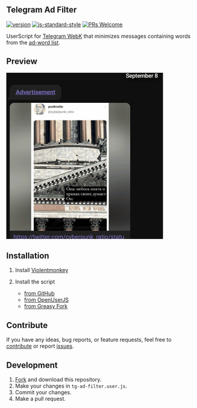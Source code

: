 ## Telegram Ad Filter

[![version](https://img.shields.io/github/tag/VChet/telegram-ad-filter.svg?label=version)](https://github.com/VChet/telegram-ad-filter/tags)
[![js-standard-style](https://img.shields.io/badge/code%20style-standard-f0db4f.svg)](http://standardjs.com)
[![PRs Welcome](https://img.shields.io/badge/PRs-welcome-brightgreen.svg)](http://makeapullrequest.com)

UserScript for [Telegram WebK](https://web.telegram.org/k/) that minimizes messages containing words from the [ad-word list](https://github.com/VChet/telegram-ad-filter/blob/master/blacklist.json).

## Preview

![Preview](./meta/preview.gif)

## Installation

1. Install [Violentmonkey](https://violentmonkey.github.io/get-it/)
1. Install the script

   - [from GitHub](https://github.com/VChet/telegram-ad-filter/raw/master/tg-ad-filter.user.js)
   - [from OpenUserJS](https://openuserjs.org/scripts/VChet/Telegram_Ad_Filter)
   - [from Greasy Fork](https://greasyfork.org/en/scripts/379355)

## Contribute

If you have any ideas, bug reports, or feature requests, feel free to [contribute](https://github.com/VChet/telegram-ad-filter/pulls) or report [issues](https://github.com/VChet/telegram-ad-filter/issues).

## Development

1. [Fork](https://github.com/VChet/telegram-ad-filter/fork) and download this repository.
1. Make your changes in `tg-ad-filter.user.js`.
1. Commit your changes.
1. Make a pull request.
